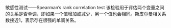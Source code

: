 敏感性测试——Spearman’s rank correlation test
该检验用于评估两个变量之间的关系是否单调，即如果一个值增加或减少，另一个值也会相同。斯皮尔曼相关系数接近1，表示存在很强的单调关系。